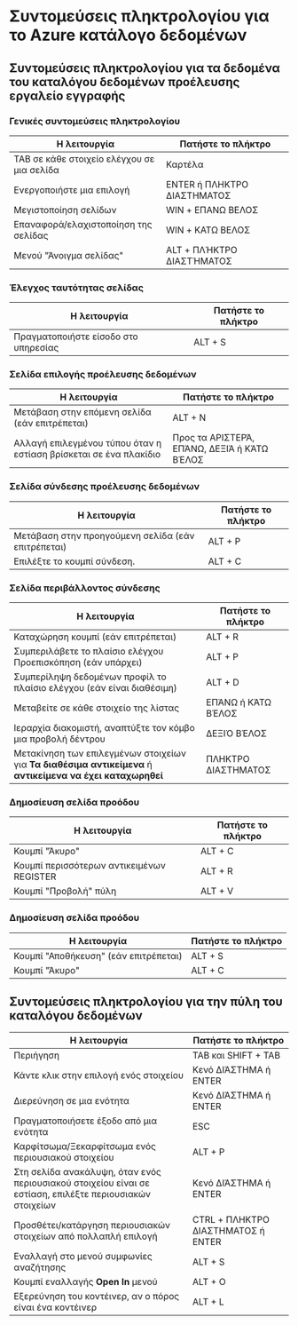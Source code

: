 <properties
    pageTitle="Κατάλογος δεδομένων Azure | Microsoft Azure"
    description="Σε αυτό το άρθρο παρουσιάζει τις συντομεύσεις πληκτρολογίου για τον κατάλογο δεδομένων Azure."
    services="data-catalog"
    documentationCenter=""
    authors="spelluru"
    manager="NA"
    editor=""
    tags=""/>
<tags
    ms.service="data-catalog"
    ms.devlang="NA"
    ms.topic="article"
    ms.tgt_pltfrm="NA"
    ms.workload="data-catalog"
    ms.date="09/13/2016"
    ms.author="spelluru"/>

# <a name="keyboard-shortcuts-for-azure-data-catalog"></a>Συντομεύσεις πληκτρολογίου για το Azure κατάλογο δεδομένων

## <a name="keyboard-shortcuts-for-the-data-catalog-data-source-registration-tool"></a>Συντομεύσεις πληκτρολογίου για τα δεδομένα του καταλόγου δεδομένων προέλευσης εργαλείο εγγραφής

### <a name="general-keyboard-shortcuts"></a>Γενικές συντομεύσεις πληκτρολογίου

|Η λειτουργία|Πατήστε το πλήκτρο
|---|---
|TAB σε κάθε στοιχείο ελέγχου σε μια σελίδα|Καρτέλα
|Ενεργοποιήστε μια επιλογή|ENTER ή ΠΛΗΚΤΡΟ ΔΙΑΣΤΗΜΑΤΟΣ
|Μεγιστοποίηση σελίδων|WIN + ΕΠΑΝΩ ΒΕΛΟΣ
|Επαναφορά/ελαχιστοποίηση της σελίδας | WIN + ΚΑΤΩ ΒΕΛΟΣ
|Μενού "Άνοιγμα σελίδας"| ALT + ΠΛΉΚΤΡΟ ΔΙΑΣΤΉΜΑΤΟΣ


### <a name="authentication-page"></a>Έλεγχος ταυτότητας σελίδας

|Η λειτουργία|Πατήστε το πλήκτρο
|---|---
|Πραγματοποιήστε είσοδο στο υπηρεσίας|ALT + S

### <a name="data-source-selection-page"></a>Σελίδα επιλογής προέλευσης δεδομένων

|Η λειτουργία|Πατήστε το πλήκτρο
|---|---
|Μετάβαση στην επόμενη σελίδα (εάν επιτρέπεται)|ALT + N
|Αλλαγή επιλεγμένου τύπου όταν η εστίαση βρίσκεται σε ένα πλακίδιο|Προς τα ΑΡΙΣΤΕΡΆ, ΕΠΆΝΩ, ΔΕΞΙΆ ή ΚΆΤΩ ΒΈΛΟΣ

### <a name="data-source-connection-page"></a>Σελίδα σύνδεσης προέλευσης δεδομένων

|Η λειτουργία|Πατήστε το πλήκτρο
|---|---
|Μετάβαση στην προηγούμενη σελίδα (εάν επιτρέπεται)|ALT + P
|Επιλέξτε το κουμπί σύνδεση.| ALT + C

### <a name="connection-context-page"></a>Σελίδα περιβάλλοντος σύνδεσης

|Η λειτουργία|Πατήστε το πλήκτρο
|---|---
|Καταχώρηση κουμπί (εάν επιτρέπεται)| ALT + R
|Συμπεριλάβετε το πλαίσιο ελέγχου Προεπισκόπηση (εάν υπάρχει)|ALT + P
|Συμπερίληψη δεδομένων προφίλ το πλαίσιο ελέγχου (εάν είναι διαθέσιμη)|ALT + D
|Μεταβείτε σε κάθε στοιχείο της λίστας|ΕΠΆΝΩ ή ΚΆΤΩ ΒΈΛΟΣ
| Ιεραρχία διακομιστή, αναπτύξτε τον κόμβο μια προβολή δέντρου |ΔΕΞΙΌ ΒΈΛΟΣ
| Μετακίνηση των επιλεγμένων στοιχείων για **Τα διαθέσιμα αντικείμενα** ή **αντικείμενα να έχει καταχωρηθεί** | ΠΛΗΚΤΡΟ ΔΙΑΣΤΗΜΑΤΟΣ

### <a name="publish-progress-page"></a>Δημοσίευση σελίδα προόδου

|Η λειτουργία|Πατήστε το πλήκτρο
|---|---
|Κουμπί "Άκυρο"|ALT + C
|Κουμπί περισσότερων αντικειμένων REGISTER| ALT + R
|Κουμπί "Προβολή" πύλη  | ALT + V

### <a name="publish-progress-page"></a>Δημοσίευση σελίδα προόδου

|Η λειτουργία|Πατήστε το πλήκτρο
|---|---
|Κουμπί "Αποθήκευση" (εάν επιτρέπεται)| ALT + S
|Κουμπί "Άκυρο"|ALT + C

## <a name="keyboard-shortcuts-for-the-data-catalog-portal"></a>Συντομεύσεις πληκτρολογίου για την πύλη του καταλόγου δεδομένων

|Η λειτουργία|Πατήστε το πλήκτρο
|---|---
|Περιήγηση| TAB και SHIFT + TAB
|Κάντε κλικ στην επιλογή ενός στοιχείου| Κενό ΔΙΆΣΤΗΜΑ ή ENTER
|Διερεύνηση σε μια ενότητα| Κενό ΔΙΆΣΤΗΜΑ ή ENTER
|Πραγματοποιήσετε έξοδο από μια ενότητα| ESC
|Καρφίτσωμα/Ξεκαρφίτσωμα ενός περιουσιακού στοιχείου| ALT + P
|Στη σελίδα ανακάλυψη, όταν ενός περιουσιακού στοιχείου είναι σε εστίαση, επιλέξτε περιουσιακών στοιχείων| Κενό ΔΙΆΣΤΗΜΑ ή ENTER
|Προσθέτει/κατάργηση περιουσιακών στοιχείων από πολλαπλή επιλογή| CTRL + ΠΛΗΚΤΡΟ ΔΙΑΣΤΗΜΑΤΟΣ ή ENTER
|Εναλλαγή στο μενού συμφωνίες αναζήτησης| ALT + S
|Κουμπί εναλλαγής **Open In** μενού | ALT + O
|Εξερεύνηση του κοντέινερ, αν ο πόρος είναι ένα κοντέινερ | ALT + L
